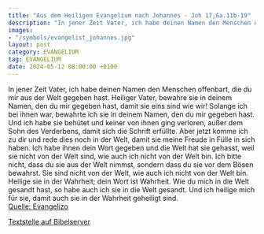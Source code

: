 ```yaml
---
title: "Aus dem Heiligen Evangelium nach Johannes - Joh 17,6a.11b-19"
description: "In jener Zeit Vater, ich habe deinen Namen den Menschen offenbart, die du mir aus der Welt gegeben hast. Heiliger Vater, bewahre sie in deinem Namen, den du mir gegeben hast, damit sie eins sind wie wir! Solange ich bei ihnen war, bewahrte ich sie in deinem Namen, den du mir gege...."
images:
- "/symbols/evangelist_johannes.jpg"
layout: post
category: EVANGELIUM
tag: EVANGELIUM
date: 2024-05-12 08:00:00 +0100
---
```

In jener Zeit Vater, ich habe deinen Namen den Menschen offenbart, die du mir aus der Welt gegeben hast.
Heiliger Vater, bewahre sie in deinem Namen, den du mir gegeben hast, damit sie eins sind wie wir!
Solange ich bei ihnen war, bewahrte ich sie in deinem Namen, den du mir gegeben hast.<!--more--> Und ich habe sie behütet und keiner von ihnen ging verloren, außer dem Sohn des Verderbens, damit sich die Schrift erfüllte.
Aber jetzt komme ich zu dir und rede dies noch in der Welt, damit sie meine Freude in Fülle in sich haben.
Ich habe ihnen dein Wort gegeben und die Welt hat sie gehasst, weil sie nicht von der Welt sind, wie auch ich nicht von der Welt bin.
Ich bitte nicht, dass du sie aus der Welt nimmst, sondern dass du sie vor dem Bösen bewahrst.
Sie sind nicht von der Welt, wie auch ich nicht von der Welt bin.
Heilige sie in der Wahrheit; dein Wort ist Wahrheit.
Wie du mich in die Welt gesandt hast, so habe auch ich sie in die Welt gesandt.
Und ich heilige mich für sie, damit auch sie in der Wahrheit geheiligt sind.<br>
[Quelle: Evangelizo](https://evangeliumtagfuertag.org/DE/gospel)

[Textstelle auf Bibelserver](https://www.bibleserver.com/EU/Johannes17,6a.11b-19)
